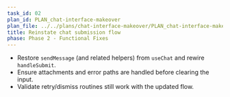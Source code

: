 ```yaml
---
task_id: 02
plan_id: PLAN_chat-interface-makeover
plan_file: ../../plans/chat-interface-makeover/PLAN_chat-interface-makeover.md
title: Reinstate chat submission flow
phase: Phase 2 - Functional Fixes
---
```


- Restore `sendMessage` (and related helpers) from `useChat` and rewire `handleSubmit`.
- Ensure attachments and error paths are handled before clearing the input.
- Validate retry/dismiss routines still work with the updated flow.
